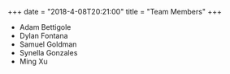 +++
date = "2018-4-08T20:21:00"
title = "Team Members"
+++

- Adam Bettigole
- Dylan Fontana
- Samuel Goldman
- Synella Gonzales
- Ming Xu